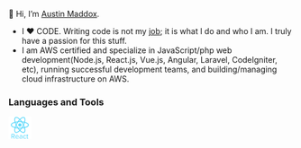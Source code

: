 👋 Hi, I’m [Austin Maddox](https://github.com/austinmdx).
- I ❤️ CODE. Writing code is not my <ins>job</ins>; it is what I do and who I am. I truly have a passion for this stuff.
- I am AWS certified and specialize in JavaScript/php web development(Node.js, React.js, Vue.js, Angular, Laravel, CodeIgniter, etc), running successful development teams, and building/managing cloud infrastructure on AWS.

### Languages and Tools
<p align="left">
<a href="https://reactjs.org/" target="_blank"><img src="./assets/images/react.svg" alt="react" width="40" height="40" /></a>
</p>


<!---
austinmdx/austinmdx is a ✨ special ✨ repository because its `README.md` (this file) appears on your GitHub profile.
You can click the Preview link to take a look at your changes.
--->
